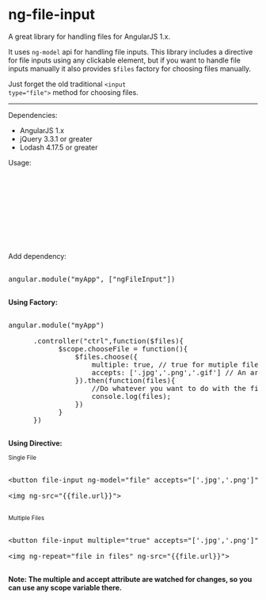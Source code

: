 # ng-file-input
A great library for handling files for AngularJS 1.x.

It uses <code>ng-model</code> api for handling file inputs. This library includes a directive for file inputs using any clickable element, but if you want to handle file inputs manually it also provides <code>$files</code> factory for choosing files manually.

Just forget the old traditional <code>&lt;input type="file"></code> method for choosing files.

<hr>

Dependencies:

<ul>

<li>AngularJS 1.x</li>
<li>jQuery 3.3.1 or greater</li>
<li>Lodash 4.17.5 or greater</li>

</ul>

Usage:

<pre>

<script src='bower_components/jquery/dist/jquery.min.js'></script>
<script src='bower_components/lodash/dist/lodash.min.js'></script>
<script src='bower_components/angular/angular.min.js'></script>
<script src='bower_components/ng-file-input/ng-file-input.js'></script>

</pre>

Add dependency:

<pre>

angular.module("myApp", ["ngFileInput"])

</pre>

<b>Using Factory: </b>

<pre>

angular.module("myApp")

      .controller("ctrl",function($files){
            $scope.chooseFile = function(){
                $files.choose({
                    multiple: true, // true for mutiple files, default is false.
                    accepts: ['.jpg','.png','.gif'] // An array containing the extensions you want to be accepted
                }).then(function(files){
                    //Do whatever you want to do with the files
                    console.log(files);
                })
            }
      })

</pre>

<b>Using Directive:</b>

<small>Single File</small>
<pre>

&lt;button file-input ng-model="file" accepts="['.jpg','.png']"></button>

&lt;img ng-src="{{file.url}}">

</pre>

<small>Multiple Files</small>
<pre>

&lt;button file-input multiple="true" accepts="['.jpg','.png']" ng-model="files"></button>

&lt;img ng-repeat="file in files" ng-src="{{file.url}}">

</pre>

<b>Note: The multiple and accept attribute are watched for changes, so you can use any scope variable there.</b>
